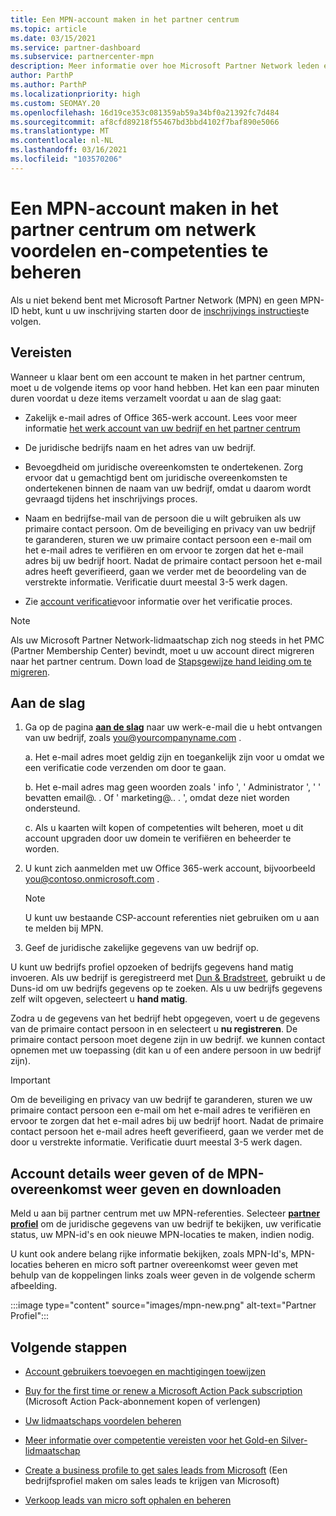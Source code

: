 ```yaml
---
title: Een MPN-account maken in het partner centrum
ms.topic: article
ms.date: 03/15/2021
ms.service: partner-dashboard
ms.subservice: partnercenter-mpn
description: Meer informatie over hoe Microsoft Partner Network leden een partner centrum-account kunnen maken voor het beheren van hun netwerk voordelen en-vaardig heden.
author: ParthP
ms.author: ParthP
ms.localizationpriority: high
ms.custom: SEOMAY.20
ms.openlocfilehash: 16d19ce353c081359ab59a34bf0a21392fc7d484
ms.sourcegitcommit: af8cfd89218f55467bd3bbd4102f7baf890e5066
ms.translationtype: MT
ms.contentlocale: nl-NL
ms.lasthandoff: 03/16/2021
ms.locfileid: "103570206"
---
```

# <a name="create-an-mpn-account-in-partner-center-to-manage-network-benefits-and-competencies"></a>Een MPN-account maken in het partner centrum om netwerk voordelen en-competenties te beheren


Als u niet bekend bent met Microsoft Partner Network (MPN) en geen MPN-ID hebt, kunt u uw inschrijving starten door de [inschrijvings instructies](https://partner.microsoft.com/dashboard/account/v3/enrollment/introduction/partnership)te volgen.

## <a name="prerequisites"></a>Vereisten 

Wanneer u klaar bent om een account te maken in het partner centrum, moet u de volgende items op voor hand hebben.  Het kan een paar minuten duren voordat u deze items verzamelt voordat u aan de slag gaat:

- Zakelijk e-mail adres of Office 365-werk account. Lees voor meer informatie [het werk account van uw bedrijf en het partner centrum](azure-active-directory-tenants-and-partner-center.md) 
 
- De juridische bedrijfs naam en het adres van uw bedrijf.

- Bevoegdheid om juridische overeenkomsten te ondertekenen. Zorg ervoor dat u gemachtigd bent om juridische overeenkomsten te ondertekenen binnen de naam van uw bedrijf, omdat u daarom wordt gevraagd tijdens het inschrijvings proces.

- Naam en bedrijfse-mail van de persoon die u wilt gebruiken als uw primaire contact persoon. Om de beveiliging en privacy van uw bedrijf te garanderen, sturen we uw primaire contact persoon een e-mail om het e-mail adres te verifiëren en om ervoor te zorgen dat het e-mail adres bij uw bedrijf hoort. Nadat de primaire contact persoon het e-mail adres heeft geverifieerd, gaan we verder met de beoordeling van de verstrekte informatie. Verificatie duurt meestal 3-5 werk dagen. 

- Zie [account verificatie](verification-responses.md)voor informatie over het verificatie proces.

>[!NOTE]
>Als uw Microsoft Partner Network-lidmaatschap zich nog steeds in het PMC (Partner Membership Center) bevindt, moet u uw account direct migreren naar het partner centrum. Down load de [Stapsgewijze hand leiding om te migreren](https://assetsprod.microsoft.com/mpn/migrate-pmc-pc-mpa-guide.pptx).

## <a name="get-started"></a>Aan de slag

1. Ga op de pagina [**aan de slag**](https://partner.microsoft.com/dashboard/account/v3/enrollment/introduction/partnership) naar uw werk-e-mail die u hebt ontvangen van uw bedrijf, zoals you@yourcompanyname.com .

 
    a.  Het e-mail adres moet geldig zijn en toegankelijk zijn voor u omdat we een verificatie code verzenden om door te gaan.

    b.  Het e-mail adres mag geen woorden zoals ' info ', ' Administrator ', ' ' bevatten email@. . Of ' marketing@.. . ', omdat deze niet worden ondersteund.

    c.  Als u kaarten wilt kopen of competenties wilt beheren, moet u dit account upgraden door uw domein te verifiëren en beheerder te worden. 

2. U kunt zich aanmelden met uw Office 365-werk account, bijvoorbeeld you@contoso.onmicrosoft.com .

   >[!NOTE]
   > U kunt uw bestaande CSP-account referenties niet gebruiken om u aan te melden bij MPN.

3. Geef de juridische zakelijke gegevens van uw bedrijf op.

U kunt uw bedrijfs profiel opzoeken of bedrijfs gegevens hand matig invoeren. Als uw bedrijf is geregistreerd met [Dun & Bradstreet](https://partner.microsoft.com/marketing/usisvshowcase/dunandbrad), gebruikt u de Duns-id om uw bedrijfs gegevens op te zoeken. Als u uw bedrijfs gegevens zelf wilt opgeven, selecteert u **hand matig**.

Zodra u de gegevens van het bedrijf hebt opgegeven, voert u de gegevens van de primaire contact persoon in en selecteert u **nu registreren**.
De primaire contact persoon moet degene zijn in uw bedrijf. we kunnen contact opnemen met uw toepassing (dit kan u of een andere persoon in uw bedrijf zijn).

>[!IMPORTANT]
>Om de beveiliging en privacy van uw bedrijf te garanderen, sturen we uw primaire contact persoon een e-mail om het e-mail adres te verifiëren en ervoor te zorgen dat het e-mail adres bij uw bedrijf hoort. Nadat de primaire contact persoon het e-mail adres heeft geverifieerd, gaan we verder met de door u verstrekte informatie. Verificatie duurt meestal 3-5 werk dagen. 

## <a name="how-to-view-account-details-or-view-and-download-the-mpn-agreement"></a>Account details weer geven of de MPN-overeenkomst weer geven en downloaden

Meld u aan bij partner centrum met uw MPN-referenties. Selecteer [**partner profiel**](https://partner.microsoft.com/pcv/accountsettings/connectedpartnerprofile) om de juridische gegevens van uw bedrijf te bekijken, uw verificatie status, uw MPN-id's en ook nieuwe MPN-locaties te maken, indien nodig. 

U kunt ook andere belang rijke informatie bekijken, zoals MPN-Id's, MPN-locaties beheren en micro soft partner overeenkomst weer geven met behulp van de koppelingen links zoals weer geven in de volgende scherm afbeelding.

:::image type="content" source="images/mpn-new.png" alt-text="Partner Profiel":::


## <a name="next-steps"></a>Volgende stappen

-   [Account gebruikers toevoegen en machtigingen toewijzen](create-user-accounts-and-set-permissions.md)

-   [Buy for the first time or renew a Microsoft Action Pack subscription](mpn-get-action-pack.md) (Microsoft Action Pack-abonnement kopen of verlengen)

-   [Uw lidmaatschaps voordelen beheren](manage-your-partner-network-benefits.md)

-   [Meer informatie over competentie vereisten voor het Gold-en Silver-lidmaatschap](https://partner.microsoft.com/membership/competencies)

-   [Create a business profile to get sales leads from Microsoft](create-a-marketing-profile.md) (Een bedrijfsprofiel maken om sales leads te krijgen van Microsoft)

-   [Verkoop leads van micro soft ophalen en beheren](manage-leads.md)
